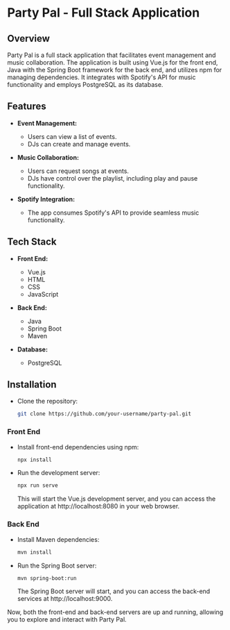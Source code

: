 # Party Pal - Full Stack Application

## Overview

Party Pal is a full stack application that facilitates event management and music collaboration. The application is built using Vue.js for the front end, Java with the Spring Boot framework for the back end, and utilizes npm for managing dependencies. It integrates with Spotify's API for music functionality and employs PostgreSQL as its database.

## Features

- **Event Management:**
  - Users can view a list of events.
  - DJs can create and manage events.

- **Music Collaboration:**
  - Users can request songs at events.
  - DJs have control over the playlist, including play and pause functionality.

- **Spotify Integration:**
  - The app consumes Spotify's API to provide seamless music functionality.

## Tech Stack

- **Front End:**
  - Vue.js
  - HTML
  - CSS
  - JavaScript

- **Back End:**
  - Java
  - Spring Boot
  - Maven

- **Database:**
  - PostgreSQL

## Installation

- Clone the repository:

   ```bash
   git clone https://github.com/your-username/party-pal.git
   ```

### Front End

- Install front-end dependencies using npm:
  ```bash
  npx install
  ```
- Run the development server:
  ```bash
  npx run serve
  ```
  This will start the Vue.js development server, and you can access the application at http://localhost:8080 in your web browser.

### Back End

- Install Maven dependencies:
  ```bash
  mvn install
  ```
- Run the Spring Boot server:
  ```bash
  mvn spring-boot:run
  ```
  The Spring Boot server will start, and you can access the back-end services at http://localhost:9000.

Now, both the front-end and back-end servers are up and running, allowing you to explore and interact with Party Pal.